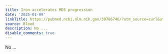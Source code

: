 ```yaml
---
title: Iron accelerates MDS progression
date: '2025-01-09'
linkTitle: https://pubmed.ncbi.nlm.nih.gov/39786746/?utm_source=curl&utm_medium=rss&utm_campaign=journals&utm_content=7603509&fc=None&ff=20250109170931&v=2.18.0.post9+e462414
source: Blood
description: No ...
disable_comments: true
---
```

No ...